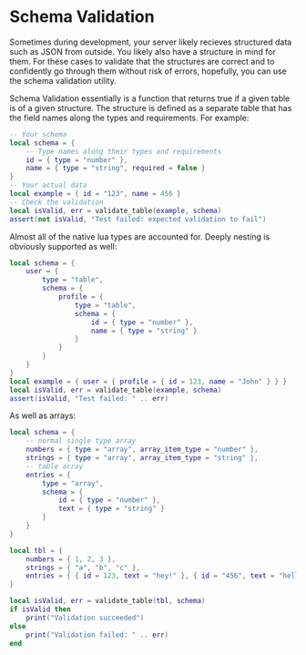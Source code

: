 # Schema Validation

Sometimes during development, your server likely recieves structured data such as JSON from outside. You likely also have a structure in mind for them. For these cases to validate that the structures are correct and to confidently go through them without risk of errors, hopefully, you can use the schema validation utility.

Schema Validation essentially is a function that returns true if a given table is of a given structure. The structure is defined as a separate table that has the field names along the types and requirements. For example:

```lua
-- Your schema
local schema = {
    -- Type names along their types and requirements
    id = { type = "number" },
    name = { type = "string", required = false }
}
-- Your actual data
local example = { id = "123", name = 456 }
-- Check the validation
local isValid, err = validate_table(example, schema)
assert(not isValid, "Test failed: expected validation to fail")
```

Almost all of the native lua types are accounted for. Deeply nesting is obviously supported as well:

```lua
local schema = {
    user = {
        type = "table",
        schema = {
            profile = {
                type = "table",
                schema = {
                    id = { type = "number" },
                    name = { type = "string" }
                }
            }
        }
    }
}
local example = { user = { profile = { id = 123, name = "John" } } }
local isValid, err = validate_table(example, schema)
assert(isValid, "Test failed: " .. err)
```

As well as arrays:

```lua
local schema = {
    -- normal single type array
    numbers = { type = "array", array_item_type = "number" },
    strings = { type = "array", array_item_type = "string" },
    -- table array
    entries = {
        type = "array",
        schema = {
            id = { type = "number" },
            text = { type = "string" }
        }
    }
}

local tbl = {
    numbers = { 1, 2, 3 },
    strings = { "a", "b", "c" },
    entries = { { id = 123, text = "hey!" }, { id = "456", text = "hello!" } }
}

local isValid, err = validate_table(tbl, schema)
if isValid then
    print("Validation succeeded")
else
    print("Validation failed: " .. err)
end
```
